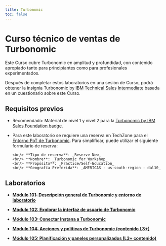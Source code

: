```yaml
---
title: Turbonomic
toc: false
---
```


# Curso técnico de ventas de Turbonomic

Este Curso cubre Turbonomic en amplitud y profundidad, con contenido apropiado tanto para principiantes como para profesionales experimentados.

Después de completar estos laboratorios en una sesión de Curso, podrá obtener la insignia [Turbonomic by IBM Technical Sales Intermediate](https://www.credly.com/earner/earned/badge/a9e44d40-7bf0-4ae5-be58-5b5b93137d6c) basada en un cuestionario sobre este Curso.

## Requisitos previos

- Recomendado: Material de nivel 1 y nivel 2 para la [Turbonomic by IBM Sales Foundation badge](https://www.credly.com/org/ibm/badge/turbonomic-by-ibm-technical-sales-intermediate).
- Para este laboratorio se requiere una reserva en TechZone para el [Entorno PoT de Turbonomic](https://techzone.ibm.com/my/reservations/create/641cb4cce0c63a00185065cf). Para simplificar, puede utilizar el siguiente formulario de reserva:

      <br/> **Tipo de reserva**: _Reserve Now_
      <br/> **Nombre**: _Turbonomic for Workshop_
      <br/> **Propósito**: _Practice/Self-Education_
      <br/> **Geografía Preferida**: _AMERICAS - us-south-region - dal10_

## Laboratorios

- **[Módulo 101: Descripción general de Turbonomic y entorno de laboratorio](/turbonomic/101)**

- **[Módulo 102: Explorar la interfaz de usuario de Turbonomic](/turbonomic/102)**

- **[Módulo 103: Conectar Instana a Turbonomic](/turbonomic/103)**

- **[Módulo 104: Acciones y políticas de Turbonomic (contenido L3+)](/turbonomic/104)**

- **[Módulo 105: Planificación y paneles personalizados (L3+ contenido)](/turbonomic/105)**
